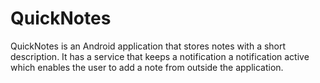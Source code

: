 # QuickNotes
QuickNotes is an Android application that stores notes with a short description. It has a service that keeps a notification a notification active which enables the user to add a note from outside the application.
